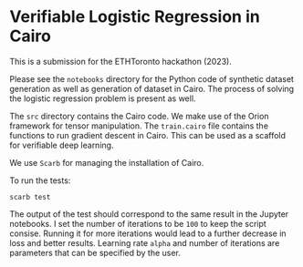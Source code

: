 # Verifiable Logistic Regression in Cairo

This is a submission for the ETHToronto hackathon (2023).

Please see the `notebooks` directory for the Python code of synthetic dataset generation as well as generation of dataset in Cairo.
The process of solving the logistic regression problem is present as well.

The `src` directory contains the Cairo code. We make use of the Orion framework for tensor manipulation.
The `train.cairo` file contains the functions to run gradient descent in Cairo. This can be used as a scaffold for verifiable deep learning.

We use `Scarb` for managing the installation of Cairo.

To run the tests:
```
scarb test
```

The output of the test should correspond to the same result in the Jupyter notebooks. 
I set the number of iterations to be `100` to keep the script consise. Running it for more iterations would lead to a further decrease in loss and better results.
Learning rate `alpha` and number of iterations are parameters that can be specified by the user.



